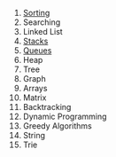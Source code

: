 1. [Sorting](sorting/topics.md)
2. Searching
3. Linked List
4. [Stacks](stack/topics.md)
5. [Queues](queue/topics.md)
6. Heap
7. Tree
8. Graph
9. Arrays
10. Matrix
11. Backtracking
12. Dynamic Programming
13. Greedy Algorithms
14. String
15. Trie
